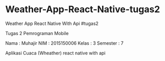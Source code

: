 # Weather-App-React-Native-tugas2
Weather App React Native  With Api #tugas2

Tugas 2 Pemrograman Mobile

Nama		: Muhajir
NIM		: 2015150006
Kelas		: 3
Semester	: 7

Aplikasi Cuaca (Wheather) react native with api
